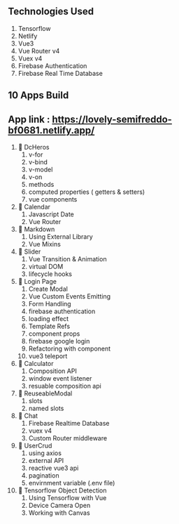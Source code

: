 
## Technologies Used

1. Tensorflow
2. Netlify
3. Vue3
4. Vue Router v4
5. Vuex v4
6. Firebase Authentication
7. Firebase Real Time Database



## 10 Apps Build             
## App link : https://lovely-semifreddo-bf0681.netlify.app/

1. 🔷 DcHeros
   1. v-for
   2. v-bind
   3. v-model
   4. v-on
   5. methods
   6. computed properties ( getters & setters)
   7. vue components
2. 🔷 Calendar
   1. Javascript Date
   2. Vue Router
3. 🔷 Markdown
   1. Using External Library
   2. Vue Mixins
4. 🔷 Slider
   1. Vue Transition & Animation
   2. virtual DOM
   3. lifecycle hooks
5. 🔷 Login Page
   1. Create Modal
   2. Vue Custom Events Emitting
   3. Form Handling
   4. firebase authentication
   5. loading effect
   6. Template Refs
   7. component props
   8. firebase google login
   9. Refactoring with component
   10. vue3 teleport
6. 🔷 Calculator
   1. Composition API
   2. window event listener
   3. resuable composition api
7. 🔷 ReuseableModal
   1. slots
   2. named slots
8. 🔷 Chat
   1. Firebase Realtime Database
   2. vuex v4
   3. Custom Router middleware
9. 🔷 UserCrud
   1. using axios
   2. external API
   3. reactive vue3 api
   4. pagination
   5. envirnment variable (.env file)
10. 🔷 Tensorflow Object Detection
    1. Using Tensorflow with Vue
    2. Device Camera Open
    3. Working with Canvas

